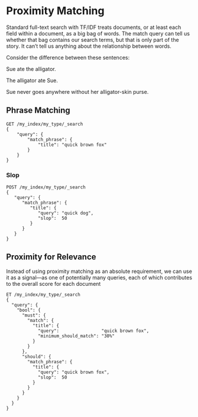 # Proximity Matching

Standard full-text search with TF/IDF treats documents, or at least each field within a document, as a big bag of words. The match query can tell us whether that bag contains our search terms, but that is only part of the story. It can’t tell us anything about the relationship between words.

Consider the difference between these sentences:

Sue ate the alligator.

The alligator ate Sue.

Sue never goes anywhere without her alligator-skin purse.

## Phrase Matching

```
GET /my_index/my_type/_search
{
    "query": {
        "match_phrase": {
            "title": "quick brown fox"
        }
    }
}
```

### Slop

```
POST /my_index/my_type/_search
{
   "query": {
      "match_phrase": {
         "title": {
            "query": "quick dog",
            "slop":  50
         }
      }
   }
}
```

## Proximity for Relevance

Instead of using proximity matching as an absolute requirement, we can use it as a signal—as one of potentially many queries, each of which contributes to the overall score for each document

```
ET /my_index/my_type/_search
{
  "query": {
    "bool": {
      "must": {
        "match": {
          "title": {
            "query":                "quick brown fox",
            "minimum_should_match": "30%"
          }
        }
      },
      "should": {
        "match_phrase": {
          "title": {
            "query": "quick brown fox",
            "slop":  50
          }
        }
      }
    }
  }
}
```
